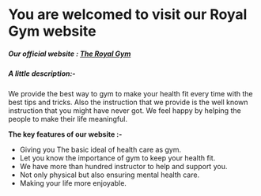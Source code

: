 # You are welcomed to visit our Royal Gym website

##### Our official website : [The Royal Gym](https://mastering-gym.web.app/)

##### A little description:-

We provide the best way to gym to make your health fit every time with the best tips and tricks. Also the instruction that we provide is the well known instruction that you might have never got. We feel happy by helping the people to make their life meaningful.

**The key features of our website :-**

- Giving you The basic ideal of health care as gym.
- Let you know the importance of gym to keep your health fit.
- We have more than hundred instructor to help and support you.
- Not only physical but also ensuring mental health care.
- Making your life more enjoyable.
